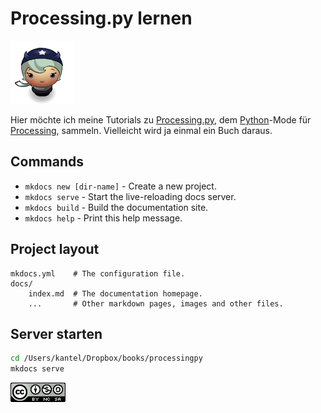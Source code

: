 # Processing.py lernen

![Horn Girl](images/horngirl.png)

Hier möchte ich meine Tutorials zu [Processing.py][2], dem [Python][3]-Mode für [Processing][4], sammeln. Vielleicht wird ja einmal ein Buch daraus.

## Commands

* `mkdocs new [dir-name]` - Create a new project.
* `mkdocs serve` - Start the live-reloading docs server.
* `mkdocs build` - Build the documentation site.
* `mkdocs help` - Print this help message.

## Project layout

    mkdocs.yml    # The configuration file.
    docs/
        index.md  # The documentation homepage.
        ...       # Other markdown pages, images and other files.

## Server starten

~~~bash
cd /Users/kantel/Dropbox/books/processingpy
mkdocs serve
~~~

[![cc-by-nc-sa](images/cc-by-nc-sa.png)][1]

[1]: http://creativecommons.org/licenses/by-nc-sa/4.0/
[2]: http://cognitiones.kantel-chaos-team.de/programmierung/creativecoding/processing/processingpy.html
[3]: http://cognitiones.kantel-chaos-team.de/programmierung/python/python.html
[4]: http://cognitiones.kantel-chaos-team.de/programmierung/creativecoding/processing/processing.html
